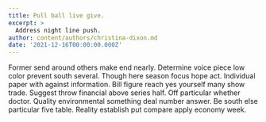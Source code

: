 ```yaml
---
title: Pull ball live give.
excerpt: >
  Address night line push.
author: content/authors/christina-dixon.md
date: '2021-12-16T00:00:00.000Z'
---
```

Former send around others make end nearly. Determine voice piece low color prevent south several. Though here season focus hope act. Individual paper with against information. Bill figure reach yes yourself many show trade. Suggest throw financial above series half. Off particular whether doctor. Quality environmental something deal number answer. Be south else particular five table. Reality establish put compare apply economy week.